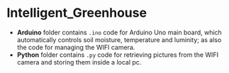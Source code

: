 # Intelligent_Greenhouse

- **Arduino** folder contains `.ino` code for Arduino Uno main board, which automatically controls soil moisture, temperature and luminity; as also the code for managing the WIFI camera. 
- **Python** folder contains `.py` code for retrieving pictures from the WIFI camera and storing them inside a local pc.
